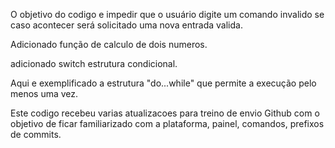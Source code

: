 
O objetivo do codigo e impedir que o usuário digite um comando invalido se caso acontecer será solicitado uma nova entrada valida.

Adicionado função de calculo de dois numeros.

adicionado switch estrutura condicional.

Aqui e exemplificado a estrutura "do...while" que permite a execução pelo menos uma vez.

Este codigo recebeu varias atualizacoes para treino de envio Github com o objetivo de ficar familiarizado com a plataforma, painel, comandos, prefixos de commits.
